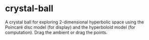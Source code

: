 # crystal-ball
A crystal ball for exploring 2-dimensional hyperbolic space using the Poincaré disc model (for display) and the hyperboloid model (for computation).  Drag the ambient or drag the points.
